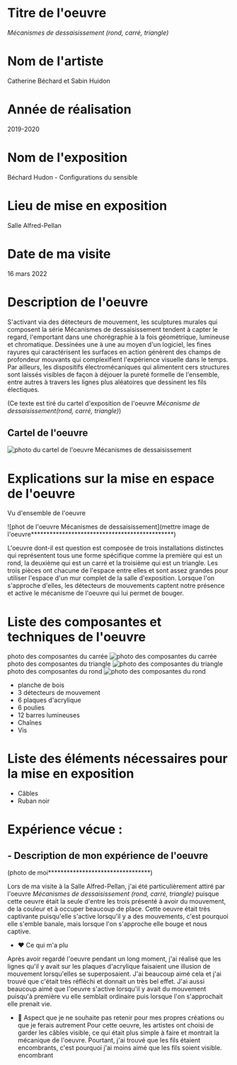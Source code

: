 # Titre de l'oeuvre 

*Mécanismes de dessaisissement (rond, carré, triangle)*

# Nom de l'artiste

Catherine Béchard et Sabin Huidon

# Année de réalisation

2019-2020

# Nom de l'exposition

Béchard Hudon - Configurations du sensible

# Lieu de mise en exposition

Salle Alfred-Pellan

# Date de ma visite

16 mars 2022

# Description de l'oeuvre

S'activant via des détecteurs de mouvement, les sculptures murales qui composent la série Mécanismes de dessaisissement tendent à capter le regard, l'emportant dans une chorégraphie à la fois géométrique, lumineuse et chromatique. Dessinées une à une au moyen d'un logiciel, les fines rayures qui caractérisent les surfaces en action génèrent des champs de profondeur mouvants qui complexifient l'expérience visuelle dans le temps. Par ailleurs, les dispositifs électromécaniques qui alimentent cers structures sont laissés visibles de façon à déjouer la pureté formelle de l'ensemble, entre autres à travers les lignes plus aléatoires que dessinent les fils électiques.

(Ce texte est tiré du cartel d'exposition de l'oeuvre *Mécanisme de dessaisissement(rond, carré, triangle)*)

## Cartel de l'oeuvre 

![photo du cartel de l'oeuvre Mécanismes de dessaisissement](medias/photographies/photo_cartel.jpg)

# Explications sur la mise en espace de l'oeuvre

Vu d'ensemble de l'oeuvre

![phot de l'oeuvre Mécanismes de dessaisissement](mettre image de l'oeuvre**********************************************)

L'oeuvre dont-il est question est composée de trois installations distinctes qui représentent tous une forme spécifique comme la première qui est un rond, la deuxième qui est un carré et la troisième qui est un triangle. Les trois pièces ont chacune de l'espace entre elles et sont assez grandes pour utiliser l'espace d'un mur complet de la salle d'exposition. Lorsque l'on s'approche d'elles, les détecteurs de mouvements captent notre présence et active le mécanisme de l'oeuvre qui lui permet de bouger. 

# Liste des composantes et techniques de l'oeuvre

photo des composantes du carrée
![photo des composantes du carrée](medias/photographies/mecanisme_carree.jpg)
photo des composantes du triangle
![photo des composantes du triangle](medias/photographies/mecanisme_triangle.jpg)
photo des composantes du rond
![photo des composantes du rond](medias/photographies/mecanisme_rond.jpg)

- planche de bois
- 3 détecteurs de mouvement
- 6 plaques d'acrylique
- 6 poulies
- 12 barres lumineuses
- Chaînes 
- Vis

# Liste des éléments nécessaires pour la mise en exposition

- Câbles 
- Ruban noir

# Expérience vécue :

## - Description de mon expérience de l'oeuvre

(photo de moi*********************************)

Lors de ma visite à la Salle Alfred-Pellan, j'ai été particulièrement attiré par l'oeuvre *Mécanismes de dessaisissement (rond, carré, triangle)* puisque cette oeuvre était la seule d'entre les trois présenté à avoir du mouvement, de la couleur et à occuper beaucoup de place. Cette oeuvre était très captivante puisqu'elle s'active lorsqu'il y a des mouvements, c'est pourquoi elle s'emble banale, mais lorsque l'on s'approche elle bouge et nous captive.

- ❤️ Ce qui m'a plu

Après avoir regardé l'oeuvre pendant un long moment, j'ai réalisé que les lignes qu'il y avait sur les plaques d'acrylique faisaient une illusion de mouvement lorsqu'elles se superposaient. J'ai beaucoup aimé cela et j'ai trouvé que c'était très réfléchi et donnait un très bel effet. J'ai aussi beaucoup aimé que l'oeuvre s'active lorsqu'il y avait du mouvement puisqu'à première vu elle semblait ordinaire puis lorsque l'on s'approchait elle prenait vie.

- 🤔 Aspect que je ne souhaite pas retenir pour mes propres créations ou que je ferais autrement
Pour cette oeuvre, les artistes ont choisi de garder les câbles visible, ce qui était plus simple à faire et montrait la mécanique de l'oeuvre. Pourtant, j'ai trouvé que les fils étaient encombrants, c'est pourquoi j'ai moins aimé que les fils soient visible.
encombrant
